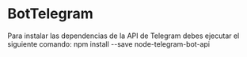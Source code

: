 # BotTelegram
Para instalar las dependencias de la API de Telegram debes ejecutar el siguiente comando: npm install --save node-telegram-bot-api